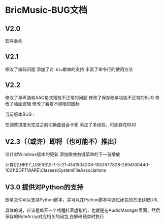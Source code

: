 # BricMusic-BUG文档

## V2.0

软件重构

## V2.1

修改了编码问题
添加了对`.blu`歌单的支持
丰富了命令行的使用方法

## V2.2

修改了单声道和AAC格式播放不正常的问题
修改了保存歌单功能不正常的BUG
修改了动画逻辑
修改了看着不顺眼的图标

当前版本BUG：

在调整进度未完成之前切换曲目会卡死
添加了多线程，可能存在BUG

## V2.3（（或许）即将（也可能不）推出）

仅针对Windows版本的更新
添加歌曲右键菜单的下一首播放

计算机\HKEY_USERS\S-1-5-21-4141504208-1052677828-2894100440-1001\SOFTWARE\Classes\SystemFileAssociations

## V3.0 提供对Python的支持

歌单文件可以支持Python脚本，并可以在Python脚本中通过闭包的方法获取URL

具体的说，应该是单开一个线程挂着虚拟机，也就是在AudioManager里面，然后保存的ByteArray对应相关的闭包,在解码结束时执行

